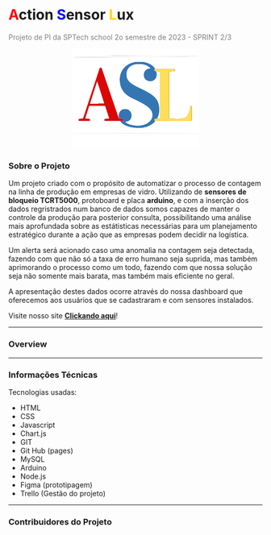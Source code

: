 # <font color="red">A</font>ction <font color="blue">S</font>ensor <font color="gold">L</font>ux

<font color="gray">Projeto de PI da SPTech school 2o semestre de 2023 - SPRINT 2/3</font>

<center><img width="250" src="site-institucional/public/assets/content/logo.png"></center>

### Sobre o Projeto

Um projeto criado com o propósito de automatizar o processo de contagem na linha de produção em empresas de vidro.
Utilizando de <strong>sensores de bloqueio TCRT5000</strong>, protoboard e placa <strong>arduino</strong>, e com a inserção dos dados regristrados num banco de dados somos capazes
de manter o controle da produção para posterior consulta, possibilitando uma análise mais aprofundada sobre as estátisticas necessárias para um planejamento estratégico durante a ação que as empresas podem decidir na logística.

Um alerta será acionado caso uma anomalia na contagem seja detectada, fazendo com que não só a taxa de erro humano seja suprida, mas também aprimorando o processo como um todo, fazendo com que nossa solução seja não somente mais barata, mas também mais eficiente no geral.

A apresentação destes dados ocorre através do nossa dashboard que oferecemos aos usuários que se cadastraram e com sensores instalados.

Visite nosso site **[Clickando aqui](https://gus1331.github.io/asl/site-institucional/gustavo-souza/)**!

---

### Overview


<!-- Imagens do site serão aqui -->

---

### Informações Técnicas

Tecnologias usadas:

- HTML
- CSS
- Javascript
- Chart.js
- GIT
- Git Hub (pages)
- MySQL
- Arduino
- Node.js
- Figma (prototipagem)
- Trello (Gestão do projeto)

---

### Contribuidores do Projeto
